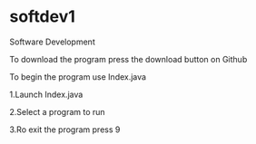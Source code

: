 # softdev1
Software Development 

To download the program press the download button on Github

To begin the program use Index.java

1.Launch Index.java

2.Select a program to run

3.Ro exit the program press 9
